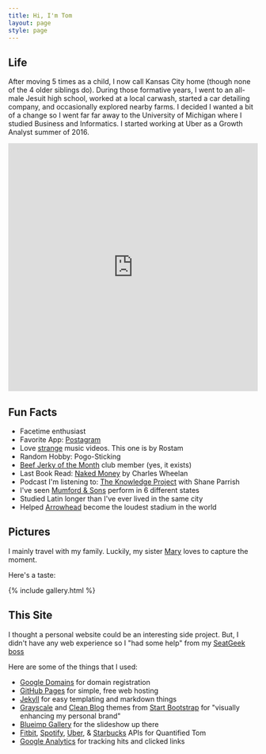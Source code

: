 ```yaml
---
title: Hi, I'm Tom
layout: page
style: page
---
```


## Life


After moving 5 times as a child, I now call Kansas City home (though none of the 4 older siblings do). During those formative years, I went to an all-male Jesuit high school,  worked at a local carwash, started a car detailing company, and occasionally explored nearby farms. I decided I wanted a bit of a change so I went far far away to the University of Michigan where I studied Business and Informatics. I started working at Uber as a Growth Analyst summer of 2016.

<div style="text-decoration:none; overflow:hidden; height:500px; width:1000px; max-width:100%;"><div id="gmap-display" style="height:100%; width:100%;max-width:100%;"><iframe style="height:100%;width:100%;border:0;" frameborder="0" src="https://www.google.com/maps/embed/v1/directions?key=AIzaSyCLRQStoq060EcSC1-Fv4D-Dtw3bhY0l6Q&amp;origin=Kansas+City&amp;destination=San+Francisco+California&amp;avoid=tolls|highways"></iframe></div><a class="code-for-google-map" href="https://www.bootstrapskins.com" id="get-map-data">bootstrap market</a><style>#gmap-display .map-generator{max-width: 100%; max-height: 100%; background: none;</style></div>




## Fun Facts
* Facetime enthusiast
* Favorite App: [Postagram](https://itunes.apple.com/us/app/id429264904?mt=8&amp;pt=site&amp;ct=postagram_home)
* Love [strange](https://www.youtube.com/watch?v=itpa_IOuz3Y) music videos. This one is by Rostam
* Random Hobby: Pogo-Sticking
* [Beef Jerky of the Month](http://www.garywest.com/Jerky-of-the-Month/products/1006/) club member (yes, it exists)
* Last Book Read: [Naked Money](https://www.amazon.com/Naked-Money-Revealing-Financial-System/dp/0393353737) by Charles Wheelan
* Podcast I'm listening to: [The Knowledge Project](https://fs.blog/the-knowledge-project/) with Shane Parrish
* I've seen [Mumford &amp; Sons](https://www.youtube.com/watch?v=rId6PKlDXeU) perform in 6 different states
* Studied Latin longer than I've ever lived in the same city
* Helped [Arrowhead](http://www.si.com/nfl/2014/09/29/chiefs-break-seahawks-noise-record) become the loudest stadium in the world


## Pictures

I mainly travel with my family. Luckily, my sister [Mary](https://www.facebook.com/mary.zidar?fref=ts) loves to capture the moment.

Here's a taste:


{% include gallery.html %}

## This Site

I thought a personal website could be an interesting side project. But, I didn't have any web experience so I "had some help" from my [SeatGeek boss](https://seatgeek.com/sgteam/#BenClark)

 Here are some of the things that I used:

* [Google Domains](https://domains.google.com/about/) for domain registration
* [GitHub Pages](https://pages.github.com/) for simple, free web hosting
* [Jekyll](https://github.com/jekyll/jekyll) for easy templating and markdown things
* [Grayscale](http://startbootstrap.com/template-overviews/grayscale/) and [Clean Blog](http://startbootstrap.com/template-overviews/clean-blog/) themes from [Start Bootstrap](http://startbootstrap.com/) for "visually enhancing my personal brand"
* [Blueimp Gallery](https://github.com/blueimp/Gallery) for the slideshow up there
* [Fitbit](https://dev.fitbit.com), [Spotify](https://developer.spotify.com/web-api/), [Uber](https://developer.uber.com), &amp; [Starbucks](https://testhost.openapi.starbucks.com/location/v2/#Earth) APIs for Quantified Tom
* [Google Analytics](https://developers.google.com/analytics/devguides/collection/analyticsjs/) for tracking hits and clicked links

